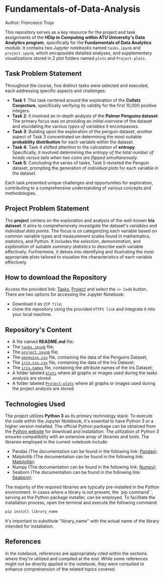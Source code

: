 # Fundamentals-of-Data-Analysis

Author: Francesco Troja

This repository serves as a key resource for the project and task assignments of the **HDip in Computing within ATU University's Data Analytics program**, specifically for the **Fundamentals of Data Analytics** module. It contains two *Jupyter notebooks* named `tasks.ipynb` and `project.ipynb`, which encapsulate detailed analyses, and supplementary visualizations stored in 2 plot folders named `plots` and `Project-plots`.

## Task Problem Statement

Throughout the course, five distinct tasks were selected and executed, each addressing specific aspects and challenges:

- **Task 1**: This task centered around the exploration of the **Collatz Conjecture**, specifically verifying its validity for the first 10,000 positive integers.
- **Task 2**: It involved an in-depth analysis of the **Palmer Penguins dataset**. The primary focus was on providing an *initial overview* of the dataset and elucidating the various *types of variables* it encompasses.
- **Task 3**: Building upon the exploration of the penguin dataset, another aspect of Task 3 concentrated on determining the most suitable **probability distribution** for each variable within the dataset.
- **Task 4**: Task 4 shifted attention to the calculation of **entropy**. Specifically, it involved determining the *entropy of the total number of heads versus tails when two coins are flipped simultaneously*.
- **Task 5**: Concluding the series of tasks, Task 5 revisited the Penguin dataset, prompting the generation of *individual plots* for each variable in the dataset.

Each task presented unique challenges and opportunities for exploration, contributing to a comprehensive understanding of various concepts and methodologies.

## Project Problem Statement

The **project** centers on the exploration and analysis of the well-known **Iris dataset**. It aims to comprehensively *investigate* the dataset's *variables* and *individual data points*. The focus is on categorizing each variable based on common variable types and measurement scales found in mathematics, statistics, and Python. It includes the *selection*, *demonstration*, and *explanation* of suitable *summary statistics* to describe each variable effectively. Furthermore, it delves into identifying and illustrating the most appropriate plots tailored to visualize the characteristics of each variable effectively.

## How to download the Repository

Access the provided link: [Tasks](https://github.com/C-3sc0/Fundamentals-of-Data-Analysis/blob/main/tasks.ipynb), [Project](https://github.com/C-3sc0/Fundamentals-of-Data-Analysis/blob/main/project.ipynb) and select the `<> Code` button. There are two options for accessing the Jupyter Notebook:

- Download it as `ZIP file`;
- clone the repository using the provided `HTTPS link` and integrate it into your local machine.

## Repository's Content

- A file named **README.md** file;
- The [`tasks.ipynb`](https://github.com/C-3sc0/Fundamentals-of-Data-Analysis/blob/main/tasks.ipynb) file;
- The [`project.ipynb`](https://github.com/C-3sc0/Fundamentals-of-Data-Analysis/blob/main/project.ipynb) file;
- The [`penguins.csv`](https://github.com/C-3sc0/Fundamentals-of-Data-Analysis/blob/main/penguins.csv) file, containing the data of the Penguins Dataset;
- The [`iris.csv.csv`](https://github.com/C-3sc0/Fundamentals-of-Data-Analysis/blob/main/iris.csv) file, containing the data of the Iris Dataset;
- The [`iris.names`](https://github.com/C-3sc0/Fundamentals-of-Data-Analysis/blob/main/iris.names) file, containing the attribute names of the Iris Dataset;
- A folder labeled [`plots`](https://github.com/C-3sc0/Fundamentals-of-Data-Analysis/tree/main/plots) where all graphs or images used during the tasks analysis are stored.
- A folder labeled [`Project-plots`](https://github.com/C-3sc0/Fundamentals-of-Data-Analysis/tree/main/Project-plots) where all graphs or images used during the project analysis are stored.

## Technologies Used

The project utilizes **Python 3** as its primary technology stack. To execute the code within the Jupyter Notebook, it's essential to have Python 3 or a higher version installed. The official Python package can be obtained from the [Python website](https://www.python.org/downloads/) for download and installation. The utilization of Python 3 ensures compatibility with an extensive array of libraries and tools.
The libraries employed in the current notebook include:

- Pandas (The documentation can be found in the following link: [Pandas](https://pandas.pydata.org/docs/));
- Matplotlib (The documentation can be found in the following link: [Matplotlib](https://matplotlib.org/stable/index.html));
- Numpy (The documentation can be found in the following link: [Numpy](https://numpy.org/doc/stable/));
- Seaborn (The documentation can be found in the following link: [Seaborn](https://seaborn.pydata.org/));

The majority of the required libraries are typically pre-installed in the Python environment. In cases where a library is not present, the `pip command``, serving as the Python package installer, can be employed. To facilitate the installation process, open the terminal and execute the following command:

```python
pip install library_name
```

It's important to substitute "library_name" with the actual name of the library intended for installation.

## References

In the notebook, references are appropriately cited within the sections where they're utilized and compiled at the end. While some references might not be directly applied in the notebook, they were consulted to enhance comprehension of the related topics covered.
